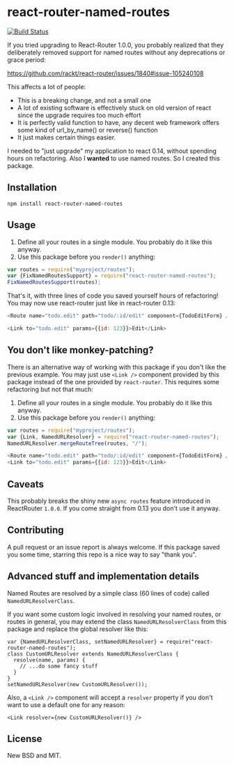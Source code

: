 # react-router-named-routes

[![Build Status](https://travis-ci.org/adamziel/react-router-named-routes.svg?branch=master)](https://travis-ci.org/adamziel/react-router-named-routes)

If you tried upgrading to React-Router 1.0.0, you probably realized that
they deliberately removed support for named routes without any deprecations or
grace period:

https://github.com/rackt/react-router/issues/1840#issue-105240108

This affects a lot of people:

* This is a breaking change, and not a small one
* A lot of existing software is effectively stuck on old version of react
  since the upgrade requires too much effort
* It is perfectly valid function to have, any decent web framework offers
  some kind of url_by_name() or reverse() function
* It just makes certain things easier.

I needed to "just upgrade" my application to react 0.14, without spending
hours on refactoring. Also I **wanted** to use named routes. So I created
this package.

## Installation

`npm install react-router-named-routes`

## Usage

1. Define all your routes in a single module. You probably do it like this anyway.
1. Use this package before you `render()` anything:

```js
var routes = require("myproject/routes");
var {FixNamedRoutesSupport} = require("react-router-named-routes");
FixNamedRoutesSupport(routes);
```

That's it, with three lines of code you saved yourself hours of refactoring! You may now use react-router just like in react-router 0.13:
```js
<Route name="todo.edit" path="todo/:id/edit" component={TodoEditForm} />

<Link to="todo.edit" params={{id: 123}}>Edit</Link>
```

## You don't like monkey-patching?

There is an alternative way of working with this package if you don't like the previous example.
You may just use `<Link />` component provided by this package instead
of the one provided by `react-router`. This requires some refactoring but
not that much:

1. Define all your routes in a single module. You probably do it like this anyway.
1. Use this package before you `render()` anything:

```js
var routes = require("myproject/routes");
var {Link, NamedURLResolver} = require("react-router-named-routes");
NamedURLResolver.mergeRouteTree(routes, "/");

<Route name="todo.edit" path="todo/:id/edit" component={TodoEditForm} />
<Link to="todo.edit" params={{id: 123}}>Edit</Link>
```

## Caveats

This probably breaks the shiny new `async routes` feature introduced in ReactRouter `1.0.0`.
If you come straight from 0.13 you don't use it anyway.

## Contributing

A pull request or an issue report is always welcome. If this package saved you some
time, starring this repo is a nice way to say "thank you".

## Advanced stuff and implementation details

Named Routes are resolved by a simple class (60 lines of code) called `NamedURLResolverClass`.

If you want some custom logic involved in resolving your named routes, or routes in general,
you may extend the class `NamedURLResolverClass` from this package and replace the global resolver
like this:

```
var {NamedURLResolverClass, setNamedURLResolver} = require("react-router-named-routes");
class CustomURLResolver extends NamedURLResolverClass {
  resolve(name, params) {
    // ...do some fancy stuff
  }
}
setNamedURLResolver(new CustomURLResolver());
```

Also, a `<Link />` component will accept a `resolver` property if you don't want to use
a default one for any reason:

`<Link resolver={new CustomURLResolver()} />`

## License

New BSD and MIT.
